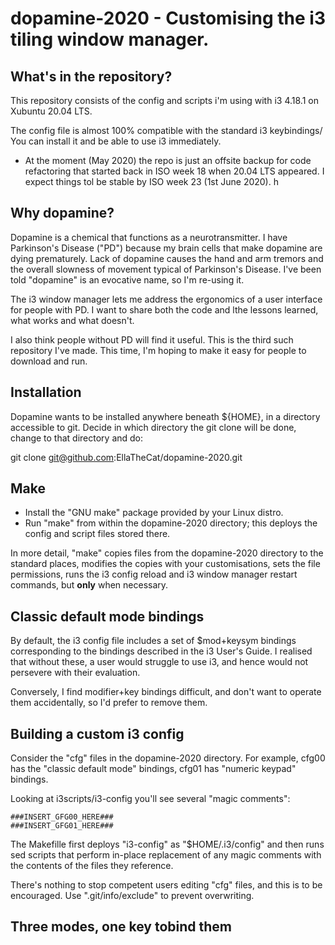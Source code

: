# dopamine-2020 - Customising the i3 tiling window manager.

## What's in the repository?

This repository consists of the config and scripts i'm using with i3
 4.18.1 on Xubuntu 20.04 LTS.

The config file is almost 100% compatible with the standard i3
keybindings/ You can install it and be able to use i3 immediately.

- At the moment (May 2020) the repo is just an offsite backup for code
  refactoring that started back in ISO week 18 when 20.04 LTS appeared.
  I expect  things tol be stable by  ISO week 23 (1st June 2020).
h
## Why dopamine?

Dopamine is a chemical that functions as a neurotransmitter. I have
Parkinson's Disease ("PD") because my brain cells that make dopamine
are dying prematurely.  Lack of dopamine causes the hand and arm
tremors and the overall slowness of movement typical of Parkinson's Disease.
I've been told "dopamine" is an evocative name, so I'm re-using it.

The i3 window manager lets me address the ergonomics of a user
interface for people with PD.  I want to share both the code and
lthe lessons learned, what works and what doesn't.

I also think people without PD will find it useful.
This is the third such repository I've made.
This time, I'm hoping to make it easy for people to download and run.

## Installation
Dopamine wants to be installed anywhere beneath ${HOME}, in a
directory accessible to git.  Decide in which directory the git clone
will be done, change to that directory and  do:

git clone git@github.com:EllaTheCat/dopamine-2020.git

## Make
- Install the "GNU make" package provided by your Linux distro.
- Run "make" from within the dopamine-2020 directory;
this deploys the config and script files stored there.

In more detail, "make"
copies files from  the dopamine-2020  directory to the standard places,
modifies the copies with your customisations,
sets the file permissions,
runs the i3 config reload and
i3 window manager restart commands,
but **only** when necessary.

## Classic default mode bindings
By default, the i3 config file includes a set of $mod+keysym bindings
corresponding to the bindings described in the i3 User's Guide.  I
realised that without these, a user would struggle to use i3, and
hence would not persevere with their evaluation.

Conversely, I find modifier+key bindings difficult, and don't want to
operate them accidentally, so I'd prefer to remove them.

## Building a custom i3 config
Consider the "cfg" files in the dopamine-2020 directory.  For example,
cfg00 has  the "classic default mode" bindings,
cfg01 has "numeric keypad" bindings.

Looking at i3scripts/i3-config you'll see several "magic comments":

    ###INSERT_GFG00_HERE###
    ###INSERT_GFG01_HERE###

The Makefille first deploys "i3-config"  as "$HOME/.i3/config" and
then runs sed scripts that perform in-place replacement of any
magic comments with the contents of the files they reference.

There's nothing to stop competent users editing "cfg" files, and this
is to be encouraged. Use ".git/info/exclude" to prevent overwriting.

## Three modes, one key tobind them
